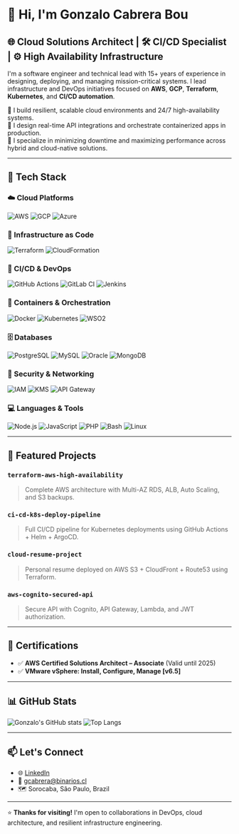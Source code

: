 # 👋 Hi, I'm Gonzalo Cabrera Bou

## 🌐 Cloud Solutions Architect | 🛠️ CI/CD Specialist | ⚙️ High Availability Infrastructure

I'm a software engineer and technical lead with 15+ years of experience in designing, deploying, and managing mission-critical systems. I lead infrastructure and DevOps initiatives focused on **AWS**, **GCP**, **Terraform**, **Kubernetes**, and **CI/CD automation**.

🔹 I build resilient, scalable cloud environments and 24/7 high-availability systems.  
🔹 I design real-time API integrations and orchestrate containerized apps in production.  
🔹 I specialize in minimizing downtime and maximizing performance across hybrid and cloud-native solutions.

---

## 🧰 Tech Stack

### ☁️ Cloud Platforms
![AWS](https://img.shields.io/badge/AWS-232F3E?style=for-the-badge&logo=amazonaws&logoColor=white)
![GCP](https://img.shields.io/badge/GCP-4285F4?style=for-the-badge&logo=googlecloud&logoColor=white)
![Azure](https://img.shields.io/badge/Azure-0078D4?style=for-the-badge&logo=microsoftazure&logoColor=white)

### 🔧 Infrastructure as Code
![Terraform](https://img.shields.io/badge/Terraform-623CE4?style=for-the-badge&logo=terraform&logoColor=white)
![CloudFormation](https://img.shields.io/badge/CloudFormation-FF4F8B?style=for-the-badge&logo=amazonaws&logoColor=white)

### 🚀 CI/CD & DevOps
![GitHub Actions](https://img.shields.io/badge/GitHub%20Actions-2088FF?style=for-the-badge&logo=githubactions&logoColor=white)
![GitLab CI](https://img.shields.io/badge/GitLab%20CI-FC6D26?style=for-the-badge&logo=gitlab&logoColor=white)
![Jenkins](https://img.shields.io/badge/Jenkins-D24939?style=for-the-badge&logo=jenkins&logoColor=white)

### 🐳 Containers & Orchestration
![Docker](https://img.shields.io/badge/Docker-2496ED?style=for-the-badge&logo=docker&logoColor=white)
![Kubernetes](https://img.shields.io/badge/Kubernetes-326CE5?style=for-the-badge&logo=kubernetes&logoColor=white)
![WSO2](https://img.shields.io/badge/WSO2-F26722?style=for-the-badge&logo=data:image/svg+xml;base64,PHN2ZyBmaWxsPSIjRjI2NzIyIiB4bWxucz0iaHR0cDovL3d3dy53My5vcmcvMjAwMC9zdmciLz4=)

### 🗄️ Databases
![PostgreSQL](https://img.shields.io/badge/PostgreSQL-336791?style=for-the-badge&logo=postgresql&logoColor=white)
![MySQL](https://img.shields.io/badge/MySQL-4479A1?style=for-the-badge&logo=mysql&logoColor=white)
![Oracle](https://img.shields.io/badge/Oracle-F80000?style=for-the-badge&logo=oracle&logoColor=white)
![MongoDB](https://img.shields.io/badge/MongoDB-47A248?style=for-the-badge&logo=mongodb&logoColor=white)

### 🔐 Security & Networking
![IAM](https://img.shields.io/badge/IAM-AWS-FF9900?style=for-the-badge&logo=amazonaws&logoColor=white)
![KMS](https://img.shields.io/badge/KMS-AWS-FF9900?style=for-the-badge&logo=amazonaws&logoColor=white)
![API Gateway](https://img.shields.io/badge/API--Gateway-AWS-FF4F00?style=for-the-badge&logo=amazonaws&logoColor=white)

### 💻 Languages & Tools
![Node.js](https://img.shields.io/badge/Node.js-339933?style=for-the-badge&logo=nodedotjs&logoColor=white)
![JavaScript](https://img.shields.io/badge/JavaScript-F7DF1E?style=for-the-badge&logo=javascript&logoColor=black)
![PHP](https://img.shields.io/badge/PHP-777BB4?style=for-the-badge&logo=php&logoColor=white)
![Bash](https://img.shields.io/badge/Bash-4EAA25?style=for-the-badge&logo=gnubash&logoColor=white)
![Linux](https://img.shields.io/badge/Linux-FCC624?style=for-the-badge&logo=linux&logoColor=black)

---

## 📂 Featured Projects

### `terraform-aws-high-availability`
> Complete AWS architecture with Multi-AZ RDS, ALB, Auto Scaling, and S3 backups.

### `ci-cd-k8s-deploy-pipeline`
> Full CI/CD pipeline for Kubernetes deployments using GitHub Actions + Helm + ArgoCD.

### `cloud-resume-project`
> Personal resume deployed on AWS S3 + CloudFront + Route53 using Terraform.

### `aws-cognito-secured-api`
> Secure API with Cognito, API Gateway, Lambda, and JWT authorization.

---

## 🏅 Certifications

- ✅ **AWS Certified Solutions Architect – Associate** (Valid until 2025)  
- ✅ **VMware vSphere: Install, Configure, Manage [v6.5]**

---

## 📊 GitHub Stats

![Gonzalo's GitHub stats](https://github-readme-stats.vercel.app/api?username=tuusuario&show_icons=true&theme=tokyonight)
![Top Langs](https://github-readme-stats.vercel.app/api/top-langs/?username=tuusuario&layout=compact&theme=tokyonight)

---

## 📫 Let's Connect

- 🌐 [LinkedIn](https://www.linkedin.com/in/gcb662)
- 📧 gcabrera@binarios.cl
- 🗺️ Sorocaba, São Paulo, Brazil

---

⭐ **Thanks for visiting!** I'm open to collaborations in DevOps, cloud architecture, and resilient infrastructure engineering.

